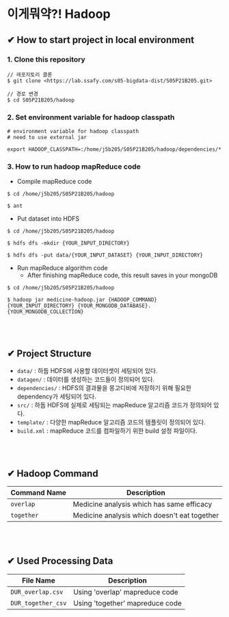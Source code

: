 # 이게뭐약?! Hadoop

## ✔ How to start project in local environment
### 1. Clone this repository
```
// 레포지토리 클론
$ git clone <https://lab.ssafy.com/s05-bigdata-dist/S05P21B205.git>

// 경로 변경
$ cd S05P21B205/hadoop
```

### 2. Set environment variable for hadoop classpath
```
# environment variable for hadoop classpath
# need to use external jar

export HADOOP_CLASSPATH=:/home/j5b205/S05P21B205/hadoop/dependencies/*
```

### 3. How to run hadoop mapReduce code
- Compile mapReduce code
```
$ cd /home/j5b205/S05P21B205/hadoop

$ ant
```

- Put dataset into HDFS
```
$ cd /home/j5b205/S05P21B205/hadoop

$ hdfs dfs -mkdir {YOUR_INPUT_DIRECTORY}

$ hdfs dfs -put data/{YOUR_INPUT_DATASET} {YOUR_INPUT_DIRECTORY}
```

- Run mapReduce algorithm code 
    - After finishing mapReduce code, this result saves in your mongoDB
```
$ cd /home/j5b205/S05P21B205/hadoop

$ hadoop jar medicine-hadoop.jar {HADOOP_COMMAND} {YOUR_INPUT_DIRECTORY} {YOUR_MONGODB_DATABASE}.{YOUR_MONGODB_COLLECTION}
```

<br><br>

## ✔ Project Structure
- `data/` : 하둡 HDFS에 사용할 데이터셋이 세팅되어 있다.
- `datagen/` : 데이터를 생성하는 코드들이 정의되어 있다.
- `dependencies/` : HDFS의 결과물을 몽고디비에 저장하기 위해 필요한 dependency가 세팅되어 있다.
- `src/` : 하둡 HDFS에 실제로 세팅되는 mapReduce 알고리즘 코드가 정의되어 있다.
- `template/` : 다양한 mapReduce 알고리즘 코드의 템플릿이 정의되어 있다.
- `build.xml` : mapReduce 코드를 컴파일하기 위한 build 설정 파일이다.

<br><br>

## ✔ Hadoop Command
| Command Name        | Description                                  |
| ------------------- | -------------------------------------------- |
| `overlap`           | Medicine analysis which has same efficacy    |
| `together`          | Medicine analysis which doesn't eat together |

<br><br>

## ✔ Used Processing Data
| File Name           | Description                          |
| ------------------- | ------------------------------------ |
| `DUR_overlap.csv`   | Using 'overlap' mapreduce code       |
| `DUR_together_csv`  | Using 'together' mapreduce code      |